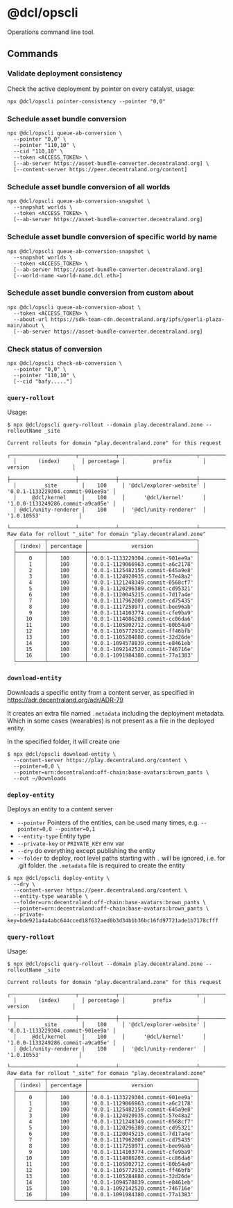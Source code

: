 # @dcl/opscli

Operations command line tool.

## Commands

### Validate deployment consistency

Check the active deployment by pointer on every catalyst, usage:

```
npx @dcl/opscli pointer-consistency --pointer "0,0"
```

### Schedule asset bundle conversion

```
npx @dcl/opscli queue-ab-conversion \
  --pointer "0,0" \
  --pointer "110,10" \
  --cid "110,10" \
  --token <ACCESS_TOKEN> \
  [--ab-server https://asset-bundle-converter.decentraland.org] \
  [--content-server https://peer.decentraland.org/content]
```

### Schedule asset bundle conversion of all worlds
```
npx @dcl/opscli queue-ab-conversion-snapshot \
  --snapshot worlds \
  --token <ACCESS_TOKEN> \
  [--ab-server https://asset-bundle-converter.decentraland.org]
```

### Schedule asset bundle conversion of specific world by name
```
npx @dcl/opscli queue-ab-conversion-snapshot \
  --snapshot worlds \
  --token <ACCESS_TOKEN> \
  [--ab-server https://asset-bundle-converter.decentraland.org]
  [--world-name <world-name.dcl.eth>]
```

### Schedule asset bundle conversion from custom about

```
npx @dcl/opscli queue-ab-conversion-about \
  --token <ACCESS_TOKEN> \
  --about-url https://sdk-team-cdn.decentraland.org/ipfs/goerli-plaza-main/about \
  [--ab-server https://asset-bundle-converter.decentraland.org]
```

### Check status of conversion

```
npx @dcl/opscli check-ab-conversion \
  --pointer "0,0" \
  --pointer "110,10" \
  [--cid "bafy....."]
```

### `query-rollout`

Usage:

```
$ npx @dcl/opscli query-rollout --domain play.decentraland.zone --rolloutName _site

Current rollouts for domain "play.decentraland.zone" for this request
  ┌─────────────────────┬────────────┬─────────────────────────┬───────────────────────────────────┐
  │       (index)       │ percentage │         prefix          │              version              │
  ├─────────────────────┼────────────┼─────────────────────────┼───────────────────────────────────┤
  │        _site        │    100     │ '@dcl/explorer-website' │ '0.0.1-1133229304.commit-901ee9a' │
  │     @dcl/kernel     │    100     │      '@dcl/kernel'      │ '1.0.0-1133249286.commit-a9ca05e' │
  │ @dcl/unity-renderer │    100     │  '@dcl/unity-renderer'  │            '1.0.10553'            │
  └─────────────────────┴────────────┴─────────────────────────┴───────────────────────────────────┘
Raw data for rollout "_site" for domain "play.decentraland.zone"
  ┌─────────┬────────────┬───────────────────────────────────┐
  │ (index) │ percentage │              version              │
  ├─────────┼────────────┼───────────────────────────────────┤
  │    0    │    100     │ '0.0.1-1133229304.commit-901ee9a' │
  │    1    │    100     │ '0.0.1-1129066963.commit-a6c2178' │
  │    2    │    100     │ '0.0.1-1125482159.commit-645a9e8' │
  │    3    │    100     │ '0.0.1-1124920935.commit-57e48a2' │
  │    4    │    100     │ '0.0.1-1121248349.commit-0568cf7' │
  │    5    │    100     │ '0.0.1-1120296389.commit-cd95321' │
  │    6    │    100     │ '0.0.1-1120045215.commit-7d17a4e' │
  │    7    │    100     │ '0.0.1-1117962007.commit-cd75435' │
  │    8    │    100     │ '0.0.1-1117258971.commit-bee96ab' │
  │    9    │    100     │ '0.0.1-1114103774.commit-cfe9ba9' │
  │   10    │    100     │ '0.0.1-1114086203.commit-cc86da6' │
  │   11    │    100     │ '0.0.1-1105802712.commit-80b54a0' │
  │   12    │    100     │ '0.0.1-1105772932.commit-ff46bfb' │
  │   13    │    100     │ '0.0.1-1105284880.commit-32d26de' │
  │   14    │    100     │ '0.0.1-1094578839.commit-e8461eb' │
  │   15    │    100     │ '0.0.1-1092142520.commit-746716e' │
  │   16    │    100     │ '0.0.1-1091984380.commit-77a1383' │
  └─────────┴────────────┴───────────────────────────────────┘
```



### `download-entity`

Downloads a specific entity from a content server, as specified in https://adr.decentraland.org/adr/ADR-79

It creates an extra file named `.metadata` including the deployment metadata. Which in some cases (wearables) is not present as a file in the deployed entity.

In the specified folder, it will create one

```
$ npx @dcl/opscli download-entity \
  --content-server https://play.decentraland.org/content \
  --pointer=0,0 \
  --pointer=urn:decentraland:off-chain:base-avatars:brown_pants \
  --out ~/Downloads
```

### `deploy-entity`

Deploys an entity to a content server

- `--pointer` Pointers of the entities, can be used many times, e.g. `--pointer=0,0 --pointer=0,1`
- `--entity-type` Entity type
- `--private-key` or `PRIVATE_KEY` env var
- `--dry` do everything except publishing the entity
- `--folder` to deploy, root level paths starting with `.` will be ignored, i.e. for .git folder. the `.metadata` file is required to create the entity

```
$ npx @dcl/opscli deploy-entity \
  --dry \
  --content-server https://peer.decentraland.org/content \
  --entity-type wearable \
  --folder=urn:decentraland:off-chain:base-avatars:brown_pants \
  --pointer=urn:decentraland:off-chain:base-avatars:brown_pants \
  --private-key=bde921a4a4abc644cced18f632aed0b3d34b1b36bc16fd97721ade1b7178cfff
```

### `query-rollout`

Usage:

```
$ npx @dcl/opscli query-rollout --domain play.decentraland.zone --rolloutName _site

Current rollouts for domain "play.decentraland.zone" for this request
  ┌─────────────────────┬────────────┬─────────────────────────┬───────────────────────────────────┐
  │       (index)       │ percentage │         prefix          │              version              │
  ├─────────────────────┼────────────┼─────────────────────────┼───────────────────────────────────┤
  │        _site        │    100     │ '@dcl/explorer-website' │ '0.0.1-1133229304.commit-901ee9a' │
  │     @dcl/kernel     │    100     │      '@dcl/kernel'      │ '1.0.0-1133249286.commit-a9ca05e' │
  │ @dcl/unity-renderer │    100     │  '@dcl/unity-renderer'  │            '1.0.10553'            │
  └─────────────────────┴────────────┴─────────────────────────┴───────────────────────────────────┘
Raw data for rollout "_site" for domain "play.decentraland.zone"
  ┌─────────┬────────────┬───────────────────────────────────┐
  │ (index) │ percentage │              version              │
  ├─────────┼────────────┼───────────────────────────────────┤
  │    0    │    100     │ '0.0.1-1133229304.commit-901ee9a' │
  │    1    │    100     │ '0.0.1-1129066963.commit-a6c2178' │
  │    2    │    100     │ '0.0.1-1125482159.commit-645a9e8' │
  │    3    │    100     │ '0.0.1-1124920935.commit-57e48a2' │
  │    4    │    100     │ '0.0.1-1121248349.commit-0568cf7' │
  │    5    │    100     │ '0.0.1-1120296389.commit-cd95321' │
  │    6    │    100     │ '0.0.1-1120045215.commit-7d17a4e' │
  │    7    │    100     │ '0.0.1-1117962007.commit-cd75435' │
  │    8    │    100     │ '0.0.1-1117258971.commit-bee96ab' │
  │    9    │    100     │ '0.0.1-1114103774.commit-cfe9ba9' │
  │   10    │    100     │ '0.0.1-1114086203.commit-cc86da6' │
  │   11    │    100     │ '0.0.1-1105802712.commit-80b54a0' │
  │   12    │    100     │ '0.0.1-1105772932.commit-ff46bfb' │
  │   13    │    100     │ '0.0.1-1105284880.commit-32d26de' │
  │   14    │    100     │ '0.0.1-1094578839.commit-e8461eb' │
  │   15    │    100     │ '0.0.1-1092142520.commit-746716e' │
  │   16    │    100     │ '0.0.1-1091984380.commit-77a1383' │
  └─────────┴────────────┴───────────────────────────────────┘
```
